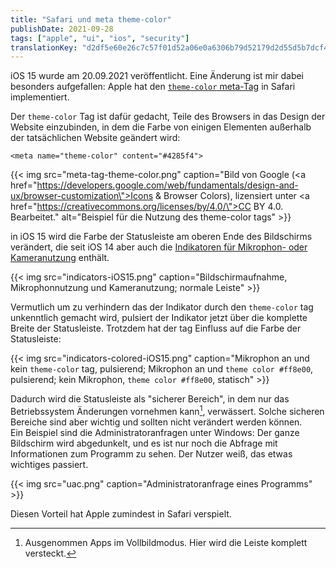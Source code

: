 ```yaml
---
title: "Safari und meta theme-color"
publishDate: 2021-09-28
tags: ["apple", "ui", "ios", "security"]
translationKey: "d2df5e60e26c7c57f01d52a06e0a6306b79d52179d2d55d5b7dcf4051f30756f"
---
```


iOS 15 wurde am 20.09.2021 veröffentlicht. Eine Änderung ist mir dabei besonders aufgefallen: Apple hat den [`theme-color` meta-Tag](https://developer.mozilla.org/en-US/docs/Web/HTML/Element/meta/name/theme-color) in Safari implementiert.

Der `theme-color` Tag ist dafür gedacht, Teile des Browsers in das Design der Website einzubinden, in dem die Farbe von einigen Elementen außerhalb der tatsächlichen Website geändert wird:

~~~
<meta name="theme-color" content="#4285f4">
~~~

{{< img src="meta-tag-theme-color.png" caption="Bild von Google (<a href=\"https://developers.google.com/web/fundamentals/design-and-ux/browser-customization\">Icons & Browser Colors</a>), lizensiert unter <a href=\"https://creativecommons.org/licenses/by/4.0/\">CC BY 4.0</a>. Bearbeitet." alt="Beispiel für die Nutzung des theme-color tags" >}}

in iOS 15 wird die Farbe der Statusleiste am oberen Ende des Bildschirms verändert, die seit iOS 14 aber auch die [Indikatoren für Mikrophon- oder Kameranutzung](https://support.apple.com/de-de/HT211876) enthält.

{{< img src="indicators-iOS15.png" caption="Bildschirmaufnahme, Mikrophonnutzung und Kameranutzung; normale Leiste" >}}

Vermutlich um zu verhindern das der Indikator durch den `theme-color` tag unkenntlich gemacht wird, pulsiert der Indikator jetzt über die komplette Breite der Statusleiste. Trotzdem hat der tag Einfluss auf die Farbe der Statusleiste:

{{< img src="indicators-colored-iOS15.png" caption="Mikrophon an und kein <code>theme-color</code> tag, pulsierend; Mikrophon an und <code>theme color #ff8e00</code>, pulsierend; kein Mikrophon, <code>theme color #ff8e00</code>, statisch" >}}

Dadurch wird die Statusleiste als "sicherer Bereich", in dem nur das Betriebssystem Änderungen vornehmen kann[^1], verwässert. Solche sicheren Bereiche sind aber wichtig und sollten nicht verändert werden können.  
Ein Beispiel sind die Administratoranfragen unter Windows: Der ganze Bildschirm wird abgedunkelt, und es ist nur noch die Abfrage mit Informationen zum Programm zu sehen. Der Nutzer weiß, das etwas wichtiges passiert.
[^1]: Ausgenommen Apps im Vollbildmodus. Hier wird die Leiste komplett versteckt.

{{< img src="uac.png" caption="Administratoranfrage eines Programms" >}}

Diesen Vorteil hat Apple zumindest in Safari verspielt.